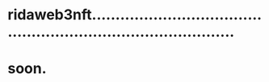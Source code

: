 # ridaweb3nft....................................................................................
# soon.

